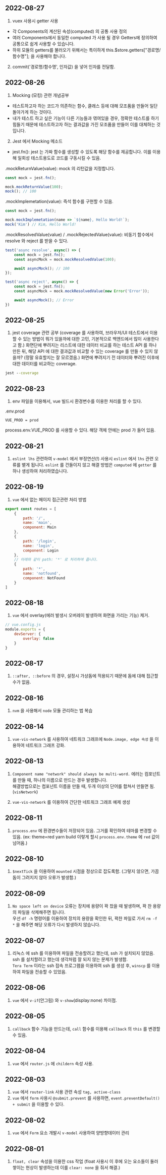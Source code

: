 ## 2022-08-27

1. vuex 사용시 getter 사용

- 각 Components의 계산된 속성(computed) 의 공통 사용 정의
- 여러 Components에서 동일한 computed 가 사용 될 경우 Getters에 정의하여 공통으로 쉽게 사용할 수 있습니다.  
- 하위 모듈의 getters를 불러오기 위해서는 특이하게 this.$store.getters["경로명/함수명"]; 을 사용해야 합니다.

2. commit('경로명/함수명', 인자값) 을 넣어 인자를 전달함.

## 2022-08-26

1. Mocking (모킹) 관련 개념공부

- 테스트하고자 하는 코드가 의존하는 함수, 클래스 등에 대해 모조품을 만들어 일단 돌아가게 하는 것이다.
- 내가 테스트 하고 싶은 기능이 다른 기능들과 엮여있을 경우, 정확한 테스트를 하기 힘들기 때문에 테스트하고자 하는 결과값을 가진 모조품을 만들어 이를 대체하는 것입니다.

2. Jest 에서 Mocking 메소드

- jest.fn(): jest 는 가짜 함수를 생성할 수 있도록 해당 함수를 제공합니다. 이를 이용해 일회성 테스트용도로 코드를 구동시킬 수 있음.

.mockReturnValue(value): mock 의 리턴값을 지정합니다. 

```js
const mock = jest.fn();

mock.mockReturnValue(100);
mock(); // 100
```

.mockImplemetation(value): 즉석 함수를 구현할 수 있음.

```js
const mock = jest.fn();

mock.mockImplemetation(name => `${name}, Hello World!`);
mock('Kim') // Kim, Hello World!
```

.mockResolvedValue(value) / .mockRejectedValue(value): 비동기 함수에서 resolve 와 reject 를 받을 수 있다.

```js
test('async resolve', async() => {
	const mock = jest.fn();
	const asyncMock = mock.mockResolvedValue(100);

	await asyncMock(); // 100
});

test('async reject', async() => {
	const mock = jest.fn();
	const asyncMock = mock.mockResolvedValue(new Error('Error'));

	await asyncMock(); // Error
})
```

## 2022-08-25

1. jest coverage 관련 공부 (coverage 를 사용하여, 브라우저/UI 테스트에서 이용할 수 있는 방법이 뭐가 있을까에 대한 고민, 기본적으로 백앤드에서 많이 사용한다고 함.)
화면단에 뿌려지는 리스트에 대한 데이터 비교를 하는 테스트 API 를 하나 만든 뒤, 해당 API 에 대한 결과값과 비교할 수 있는 coverage 를 만들 수 있지 않을까? (정말 유효할지는 잘 모르겠음.)
화면에 뿌려지기 전 데이터와 뿌려진 이후에 대한 데이터를 비교하는 coverage.

```cmd
jest --coverage
```

## 2022-08-23

1. env 파일을 이용해서, vue 빌드시 환경변수를 이용한 처리를 할 수 있다.

.env.prod
```
VUE_PROD = prod
```

process.env.VUE_PROD 를 사용할 수 있다. 해당 객체 안에는 prod 가 들어 있음.

## 2022-08-21

1. `eslint lhs` 관련하여 `v-model` 에서 부정연산(!) 사용시 `eslint` 에서 `lhs` 관련 오류를 뱉게 됩니다.
`eslint` 를 건들이지 않고 해결 방법은 `computed` 에 `getter` 를 하나 생성하여 처리하였습니다.

## 2022-08-19

1. `vue` 에서 없는 페이지 접근관련 처리 방법

```js
export const routes = [
	{
		path: '/',
		name: 'main',
		component: Main
	},
	{
		path: '/login',
		name: 'login',
		component: Login
	},
    // 아래와 같이 path: '*' 로 처리하여 줍니다.
	{
		path: '*',
		name: 'notfound',
		component: NotFound
	}
]

```

## 2022-08-18

1. `vue` 에서 overlay(에러 발생시 오버레이 발생하여 화면을 가리는 기능) 제거. 

```js
// vue.config.js
module.exports = {
	devServer: {
    	overlay: false
    }
}
```

## 2022-08-17

1. `::after, ::before` 의 경우, 설정시 가상돔에 적용되기 때문에 돔에 대해 접근할 수가 없음.

## 2022-08-16

1. `nvm` 을 사용해서 `node` 모듈 관리하는 법 복습

## 2022-08-14

1. `vue-vis-network` 를 사용하여 네트워크 그래프에 `Node.image, edge 속성` 을 이용하여 네트워크 그래프 강화.

## 2022-08-13

1. `Component name "network" should always be multi-word.` 에러는 컴포넌트를 만들 때, 하나의 이름으로 만드는 경우 발생합니다. <br/>
해결방법으로는 컴포넌트 이름을 만들 때, 두개 이상의 단어를 합쳐서 만들면 됨. (`visNetwork`)

2. `vue-vis-network` 를 이용하여 간단한 네트워크 그래프 예제 생성

## 2022-08-11

1. `process.env` 에 환경변수들이 저장되어 있음. 그거를 확인하여 테마를 변경할 수 있음. (ex: theme=red yarn build 이렇게 할시 `process.env.theme` 에 `red` 값이 넘어옴.)

## 2022-08-10

1. `$nextTick` 을 이용하여 `mounted` 시점을 정상으로 잡도록함. (그렇지 않으면, 가끔 돔이 그려지지 않아 오류가 발생함.)

## 2022-08-09

1. `No space left on device` 오류는 장치에 용량이 꽉 찼을 때 발생하며, 꽉 찬 용량의 파일을 삭제해주면 됩니다. <br/>
우선 `df -h` 명령어를 이용하여 장치의 용량을 확인한 뒤, 꽉찬 파일로 가서 `rm -f *` 을 해주면 해당 오류가 다시 발생하지 않습니다.

## 2022-08-07

1. 리눅스 에 ssh 를 이용하여 파일을 전송할려고 했는데, ssh 가 설치되지 않았음. ssh 를 설치할려고 했는데 생각처럼 잘 되지 않는 문제가 발생함. <br/>
`Tera Term` 이라는 ssh 접속 프로그램을 이용하여 ssh 를 생성 후, `winscp` 를 이용하여 파일을 전송할 수 있었음. 

## 2022-08-06

1. `vue` 에서 `v-if`(안그림) 와 `v-show`(display:none) 차이점.

## 2022-08-05

1. `callback` 함수 기능을 만드는데, `call` 함수를 이용해 `callback` 의 `this` 를 변경할 수 있음.

## 2022-08-04

1. `vue` 에서 `router.js` 에 `childern` 속성 사용.

## 2022-08-03

1. `vue` 에서 `router-link` 사용 관련 속성 `tag, active-class`
2. `vue` 에서 `form` 사용시 `@submit.prevent` 를 사용하면, `event.preventDefault() + submit` 을 이용할 수 있다.

## 2022-08-02

1. `vue` 에서 `Form` 요소 개발시 `v-model` 사용하여 양방향데이터 관리

## 2022-08-01

1. `float, clear` 속성을 이용한 css 작업 (float 사용시 이 후에 오는 요소들이 둘러쌓이는 현상이 발생하는데 이를 `clear: none` 을 줘서 해결.)
